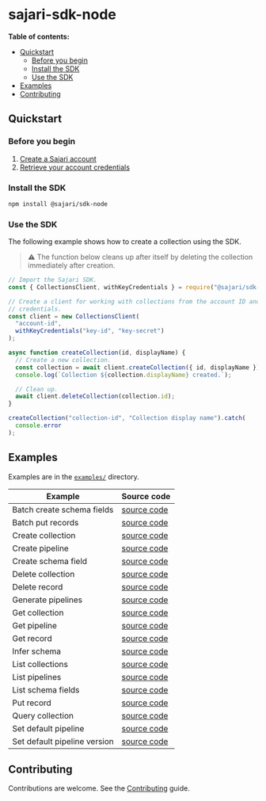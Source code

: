 # sajari-sdk-node

**Table of contents:**

- [Quickstart](#quickstart)
  - [Before you begin](#before-you-begin)
  - [Install the SDK](#install-the-sdk)
  - [Use the SDK](#use-the-sdk)
- [Examples](#examples)
- [Contributing](#contributing)

## Quickstart

### Before you begin

1. [Create a Sajari account](http://sajari.com/console)
1. [Retrieve your account credentials](https://www.sajari.com/console/project/credentials)

### Install the SDK

```bash
npm install @sajari/sdk-node
```

### Use the SDK

The following example shows how to create a collection using the SDK.

> ⚠️ The function below cleans up after itself by deleting the collection immediately after creation.

```javascript
// Import the Sajari SDK.
const { CollectionsClient, withKeyCredentials } = require("@sajari/sdk-node");

// Create a client for working with collections from the account ID and key
// credentials.
const client = new CollectionsClient(
  "account-id",
  withKeyCredentials("key-id", "key-secret")
);

async function createCollection(id, displayName) {
  // Create a new collection.
  const collection = await client.createCollection({ id, displayName });
  console.log(`Collection ${collection.displayName} created.`);

  // Clean up.
  await client.deleteCollection(collection.id);
}

createCollection("collection-id", "Collection display name").catch(
  console.error
);
```

## Examples

Examples are in the [`examples/`](examples) directory.

| Example                      | Source code                                             |
| ---------------------------- | ------------------------------------------------------- |
| Batch create schema fields   | [source code](examples/batch-create-schema-fields.ts)   |
| Batch put records            | [source code](examples/batch-put-records.ts)            |
| Create collection            | [source code](examples/create-collection.ts)            |
| Create pipeline              | [source code](examples/create-pipeline.ts)              |
| Create schema field          | [source code](examples/create-schema-field.ts)          |
| Delete collection            | [source code](examples/delete-collection.ts)            |
| Delete record                | [source code](examples/delete-record.ts)                |
| Generate pipelines           | [source code](examples/generate-pipelines.ts)           |
| Get collection               | [source code](examples/get-collection.ts)               |
| Get pipeline                 | [source code](examples/get-pipeline.ts)                 |
| Get record                   | [source code](examples/get-record.ts)                   |
| Infer schema                 | [source code](examples/infer-schema.ts)                 |
| List collections             | [source code](examples/list-collections.ts)             |
| List pipelines               | [source code](examples/list-pipelines.ts)               |
| List schema fields           | [source code](examples/list-schema-fields.ts)           |
| Put record                   | [source code](examples/put-record.ts)                   |
| Query collection             | [source code](examples/query-collection.ts)             |
| Set default pipeline         | [source code](examples/set-default-pipeline.ts)         |
| Set default pipeline version | [source code](examples/set-default-pipeline-version.ts) |

## Contributing

Contributions are welcome. See the [Contributing](CONTRIBUTING.md) guide.
